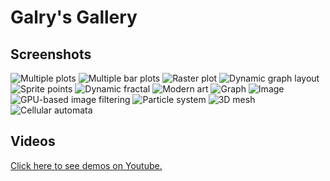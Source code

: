 Galry's Gallery
===============

Screenshots
-----------

![Multiple plots](https://raw.github.com/rossant/galry/master/images/thumbnails/img0.jpg)
![Multiple bar plots](https://raw.github.com/rossant/galry/master/images/thumbnails/img1.jpg)
![Raster plot](https://raw.github.com/rossant/galry/master/images/thumbnails/img2.jpg)
![Dynamic graph layout](https://raw.github.com/rossant/galry/master/images/thumbnails/img3.jpg)
![Sprite points](https://raw.github.com/rossant/galry/master/images/thumbnails/img4.jpg)
![Dynamic fractal](https://raw.github.com/rossant/galry/master/images/thumbnails/img5.jpg)
![Modern art](https://raw.github.com/rossant/galry/master/images/thumbnails/img6.jpg)
![Graph](https://raw.github.com/rossant/galry/master/images/thumbnails/img7.jpg)
![Image](https://raw.github.com/rossant/galry/master/images/thumbnails/img8.jpg)
![GPU-based image filtering](https://raw.github.com/rossant/galry/master/images/thumbnails/img9.jpg)
![Particle system](https://raw.github.com/rossant/galry/master/images/thumbnails/img10.jpg)
![3D mesh](https://raw.github.com/rossant/galry/master/images/thumbnails/img11.jpg)
![Cellular automata](https://raw.github.com/rossant/galry/master/images/thumbnails/img12.jpg)


Videos
------

[Click here to see demos on Youtube.](http://www.youtube.com/watch?v=Nv4aNR4Gi6w&list=PLyxVOal96D3zFYTYNco1DIVANAQ5122f1)

